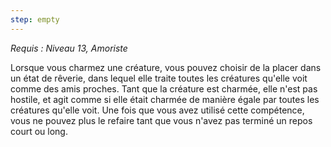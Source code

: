 ```yaml
---
step: empty
---
```

*Requis : Niveau 13, Amoriste*

Lorsque vous charmez une créature, vous pouvez choisir de la placer dans un état de rêverie, dans lequel elle traite toutes les créatures qu'elle voit comme des amis proches. Tant que la créature est charmée, elle n'est pas hostile, et agit comme si elle était charmée de manière égale par toutes les créatures qu'elle voit. Une fois que vous avez utilisé cette compétence, vous ne pouvez plus le refaire tant que vous n'avez pas terminé un repos court ou long.